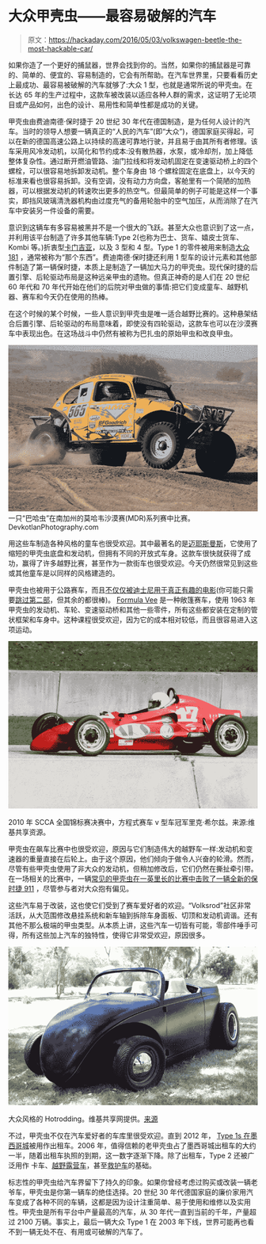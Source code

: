 # 大众甲壳虫——最容易破解的汽车

> 原文：<https://hackaday.com/2016/05/03/volkswagen-beetle-the-most-hackable-car/>

如果你造了一个更好的捕鼠器，世界会找到你的。当然，如果你的捕鼠器是可靠的、简单的、便宜的、容易制造的，它会有所帮助。在汽车世界里，只要看看历史上最成功、最容易被破解的汽车就够了:大众 1 型，也就是通常所说的甲壳虫。在长达 65 年的生产过程中，这款车被改装以适应各种人群的需求，这证明了无论项目或产品如何，出色的设计、易用性和简单性都是成功的关键。

甲壳虫由费迪南德·保时捷于 20 世纪 30 年代在德国制造，是为任何人设计的汽车。当时的领导人想要一辆真正的“人民的汽车”(即“大众”)，德国家庭买得起，可以在新的德国高速公路上以持续的高速可靠地行驶，并且易于由其所有者修理。该车采用风冷发动机，以简化和节约成本:没有散热器，水泵，或冷却剂，加上降低整体复杂性。通过断开燃油管路、油门拉线和将发动机固定在变速驱动桥上的四个螺栓，可以很容易地拆卸发动机。整个车身由 18 个螺栓固定在底盘上，以今天的标准来看也很容易拆卸。没有空调，没有动力方向盘，客舱里有一个简陋的加热器，可以根据发动机的转速吹出更多的热空气。但最简单的例子可能是这样一个事实，即挡风玻璃清洗器机构由过度充气的备用轮胎中的空气加压，从而消除了在汽车中安装另一件设备的需要。

意识到这辆车有多容易被黑并不是一个很大的飞跃。甚至大众也意识到了这一点，并利用该平台制造了许多其他车辆:Type 2(也称为巴士、货车、嬉皮士货车、Kombi 等。)折衷型[卡门吉亚](http://www.karmannghiaconnection.com/history.html)，以及 3 型和 4 型。Type 1 的零件被用来制造[大众 181](https://en.m.wikipedia.org/wiki/Volkswagen_181) ，通常被称为“那个东西”。费迪南德·保时捷还利用 1 型车的设计元素和其他部件制造了第一辆保时捷，本质上是制造了一辆加大马力的甲壳虫。现代保时捷的后置引擎、后轮驱动布局是这种远亲甲虫的遗物。但真正神奇的是人们在 20 世纪 60 年代和 70 年代开始在他们的后院对甲虫做的事情:把它们变成童车、越野机器、赛车和今天仍在使用的热棒。

在这个时候的某个时候，一些人意识到甲壳虫是唯一适合越野比赛的。这种悬架结合后置引擎、后轮驱动的布局意味着，即使没有四轮驱动，这款车也可以在沙漠赛车中表现出色。在这场战斗中仍然有被称为巴扎虫的原始甲虫和改良甲虫。

![Baja_Bug](img/6fa2a2e0dc3b6e1405a60cf89c7e1fa9.png)
一只“巴哈虫”在南加州的莫哈韦沙漠赛(MDR)系列赛中比赛。DevkotlanPhotography.com

用这些车制造各种风格的童车也很受欢迎。其中最著名的是[迈耶斯曼斯](http://www.caranddriver.com/reviews/meyers-manx-kick-out-ss-dune-buggy-tested-review)，它使用了缩短的甲壳虫底盘和发动机，但拥有不同的开放式车身。这款车很快就获得了成功，赢得了许多越野比赛，甚至作为一款街车也很受欢迎。今天仍然很常见到这些或其他童车是以同样的风格建造的。

甲壳虫也被用于公路赛车，而且[不仅仅被迪士尼用于真正有趣的电影](http://m.imdb.com/title/tt0064603/)(你可能只需要[跳过第二部](http://www.imdb.com/title/tt0071607/)，但其余的都很棒)。 [Formula Vee](http://www.formulavee.us) 是一种敞篷赛车，使用 1963 年甲壳虫的发动机、车轮、变速驱动桥和其他一些零件，所有这些都安装在定制的管状框架和车身中。这种课程很受欢迎，因为它的成本相对较低，而且很容易进入这项运动。

![FormulaVee2010SCCARunnoffsWinner17RickShields](img/f2989f39658774485f51794c761c879b.png)

2010 年 SCCA 全国锦标赛决赛中，方程式赛车 v 型车冠军里克·希尔兹。来源:维基共享资源。

甲壳虫在飙车比赛中也很受欢迎，原因与它们制造伟大的越野车一样:发动机和变速器的重量直接在后轮上。由于这个原因，他们倾向于做令人兴奋的轮滑。然而，尽管有些甲壳虫使用了非大众的发动机，但稍加修改后，它们仍然在撕扯牵引带。在一场相关的比赛中，一辆[常见的甲壳虫在一英里长的比赛中击败了一辆全新的保时捷 911](https://youtu.be/SiAbcw5s9_8) ，尽管参与者对大众抱有偏见。

这些汽车易于改装，这也使它们受到了赛车爱好者的欢迎。“Volksrod”社区非常活跃，从大范围修改悬挂系统和新车轴到拆除车身面板、切顶和发动机调谐。还有其他不那么极端的甲虫类型。从本质上讲，这些汽车一切皆有可能，零部件唾手可得，所有这些加上汽车的独特性，使得它非常受欢迎，原因很多。

![Dubrod](img/360a39732399afaf3d6bad6fb45168e6.png)

大众风格的 Hotrodding。维基共享网提供。[来源](https://www.flickr.com/photos/64197220@N00)

不过，甲壳虫不仅在汽车爱好者的车库里很受欢迎。直到 2012 年， [Type 1s 在墨西哥城](http://www.telegraph.co.uk/news/worldnews/centralamericaandthecaribbean/mexico/9120567/Mexico-Citys-Beetle-taxis-taken-off-the-streets.html)被用作出租车。2006 年，值得信赖的老甲壳虫占了墨西哥城出租车的大约一半，随着出租车执照的到期，这一数字逐渐下降。除了出租车，Type 2 还被广泛用作
卡车、[越野露营车](https://roadtrippers.com/stories/vw-syncro)，甚至[救护车](http://jalopnik.com/5801467/for-55000-this-may-be-the-oldest-type-ii-ambulance----in-the-world)的基础。

标志性的甲壳虫给汽车界留下了持久的印象。如果你曾经考虑过购买或改装一辆老爷车，甲壳虫是你第一辆车的绝佳选择。20 世纪 30 年代德国家庭的廉价家用汽车变成了各种不同的车辆，这都是因为设计注重简单、易于使用和维修以及实用性。甲壳虫是所有平台中产量最高的汽车，从 30 年代一直到当前的千年，产量超过 2100 万辆。事实上，最后一辆大众 Type 1 在 2003 年下线，世界可能再也看不到一辆无处不在、有用或可破解的汽车了。
